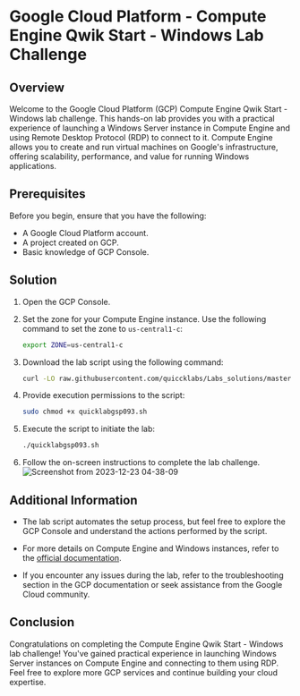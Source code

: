 # Google Cloud Platform - Compute Engine Qwik Start - Windows Lab Challenge

## Overview

Welcome to the Google Cloud Platform (GCP) Compute Engine Qwik Start - Windows lab challenge. This hands-on lab provides you with a practical experience of launching a Windows Server instance in Compute Engine and using Remote Desktop Protocol (RDP) to connect to it. Compute Engine allows you to create and run virtual machines on Google's infrastructure, offering scalability, performance, and value for running Windows applications.

## Prerequisites

Before you begin, ensure that you have the following:

- A Google Cloud Platform account.
- A project created on GCP.
- Basic knowledge of GCP Console.

## Solution


1. Open the GCP Console.

2. Set the zone for your Compute Engine instance. Use the following command to set the zone to `us-central1-c`:

    ```bash
    export ZONE=us-central1-c
    ```

3. Download the lab script using the following command:

    ```bash
    curl -LO raw.githubusercontent.com/quiccklabs/Labs_solutions/master/Compute%20Engine%20Qwik%20Start%20Windows/quicklabgsp093.sh
    ```

4. Provide execution permissions to the script:

    ```bash
    sudo chmod +x quicklabgsp093.sh
    ```

5. Execute the script to initiate the lab:

    ```bash
    ./quicklabgsp093.sh
    ```

6. Follow the on-screen instructions to complete the lab challenge.
![Screenshot from 2023-12-23 04-38-09](https://github.com/Dev0psKing/Google-Cloud-Hands_On/assets/99263767/64324f55-b616-4257-b7c1-2761e68c4d37)

## Additional Information

- The lab script automates the setup process, but feel free to explore the GCP Console and understand the actions performed by the script.

- For more details on Compute Engine and Windows instances, refer to the [official documentation](https://cloud.google.com/compute/docs/instances/windows).

- If you encounter any issues during the lab, refer to the troubleshooting section in the GCP documentation or seek assistance from the Google Cloud community.

## Conclusion

Congratulations on completing the Compute Engine Qwik Start - Windows lab challenge! You've gained practical experience in launching Windows Server instances on Compute Engine and connecting to them using RDP. Feel free to explore more GCP services and continue building your cloud expertise.
